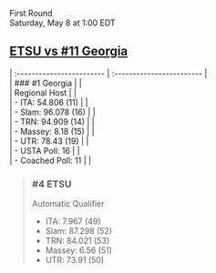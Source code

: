 First Round  
Saturday, May 8 at 1:00 EDT
## [ETSU vs #11 Georgia](https://www.ncaa.com/game/5833390) 

| :------------------------ | :------------------------ |  
| ### #1 Georgia            | |  
| Regional Host             | |  
| - ITA: 54.806 (11)        | |  
| - Slam: 96.078 (16)       | |  
| - TRN: 94.909 (14)        | |  
| - Massey: 8.18 (15)       | |  
| - UTR: 78.43 (19)         | |  
| - USTA Poll: 16           | |  
| - Coached Poll: 11        | |  

> ### #4 ETSU  
> Automatic Qualifier  
> - ITA: 7.967 (49)  
> - Slam: 87.298 (52)  
> - TRN: 84.021 (53)  
> - Massey: 6.56 (51)  
> - UTR: 73.91 (50)  